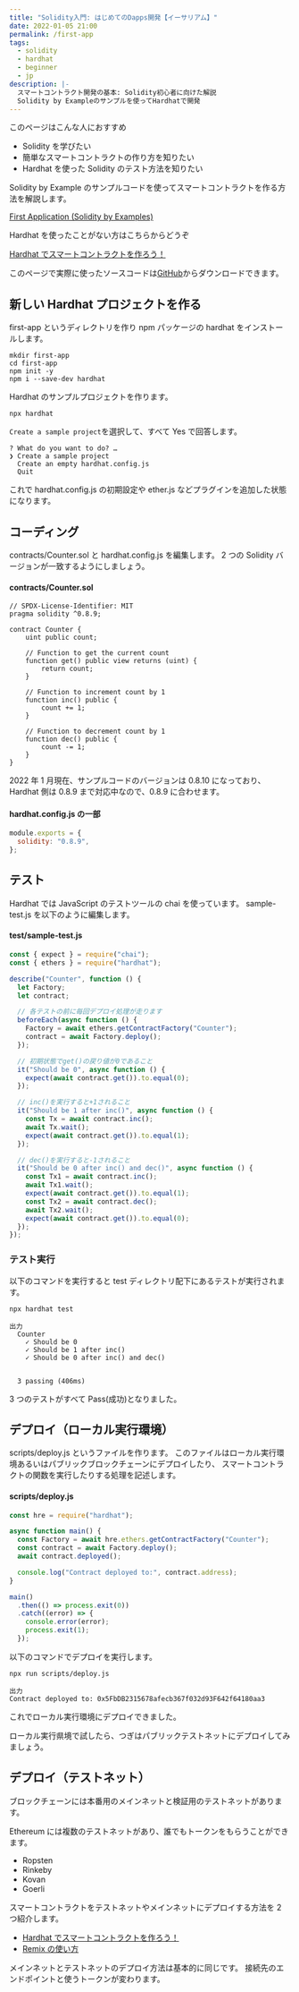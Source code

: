 ```yaml
---
title: "Solidity入門: はじめてのDapps開発【イーサリアム】"
date: 2022-01-05 21:00
permalink: /first-app
tags:
  - solidity
  - hardhat
  - beginner
  - jp
description: |-
  スマートコントラクト開発の基本: Solidity初心者に向けた解説
  Solidity by Exampleのサンプルを使ってHardhatで開発
---
```


このページはこんな人におすすめ

- Solidity を学びたい
- 簡単なスマートコントラクトの作り方を知りたい
- Hardhat を使った Solidity のテスト方法を知りたい

Solidity by Example のサンプルコードを使ってスマートコントラクトを作る方法を解説します。

[First Application (Solidity by Examples)](https://solidity-by-example.org/first-app/)

Hardhat を使ったことがない方はこちらからどうぞ

[Hardhat でスマートコントラクトを作ろう！](/hardhat)

このページで実際に使ったソースコードは[GitHub](https://github.com/smacon-dev/solidity-example/tree/main/first-app)からダウンロードできます。

## 新しい Hardhat プロジェクトを作る

first-app というディレクトリを作り
npm パッケージの hardhat をインストールします。

```
mkdir first-app
cd first-app
npm init -y
npm i --save-dev hardhat
```

Hardhat のサンプルプロジェクトを作ります。

```
npx hardhat
```

`Create a sample project`を選択して、すべて Yes で回答します。

```
? What do you want to do? …
❯ Create a sample project
  Create an empty hardhat.config.js
  Quit
```

これで hardhat.config.js の初期設定や ether.js などプラグインを追加した状態になります。

## コーディング

contracts/Counter.sol と hardhat.config.js を編集します。
2 つの Solidity バージョンが一致するようにしましょう。

#### contracts/Counter.sol

```solidity
// SPDX-License-Identifier: MIT
pragma solidity ^0.8.9;

contract Counter {
    uint public count;

    // Function to get the current count
    function get() public view returns (uint) {
        return count;
    }

    // Function to increment count by 1
    function inc() public {
        count += 1;
    }

    // Function to decrement count by 1
    function dec() public {
        count -= 1;
    }
}
```

2022 年 1 月現在、サンプルコードのバージョンは 0.8.10 になっており、
Hardhat 側は 0.8.9 まで対応中なので、0.8.9 に合わせます。

#### hardhat.config.js の一部

```js
module.exports = {
  solidity: "0.8.9",
};
```

## テスト

Hardhat では JavaScript のテストツールの chai を使っています。
sample-test.js を以下のように編集します。

#### test/sample-test.js

```js
const { expect } = require("chai");
const { ethers } = require("hardhat");

describe("Counter", function () {
  let Factory;
  let contract;

  // 各テストの前に毎回デプロイ処理が走ります
  beforeEach(async function () {
    Factory = await ethers.getContractFactory("Counter");
    contract = await Factory.deploy();
  });

  // 初期状態でget()の戻り値が0であること
  it("Should be 0", async function () {
    expect(await contract.get()).to.equal(0);
  });

  // inc()を実行すると+1されること
  it("Should be 1 after inc()", async function () {
    const Tx = await contract.inc();
    await Tx.wait();
    expect(await contract.get()).to.equal(1);
  });

  // dec()を実行すると-1されること
  it("Should be 0 after inc() and dec()", async function () {
    const Tx1 = await contract.inc();
    await Tx1.wait();
    expect(await contract.get()).to.equal(1);
    const Tx2 = await contract.dec();
    await Tx2.wait();
    expect(await contract.get()).to.equal(0);
  });
});
```

### テスト実行

以下のコマンドを実行すると test ディレクトリ配下にあるテストが実行されます。

```
npx hardhat test
```

```
出力
  Counter
    ✓ Should be 0
    ✓ Should be 1 after inc()
    ✓ Should be 0 after inc() and dec()


  3 passing (406ms)
```

3 つのテストがすべて Pass(成功)となりました。

## デプロイ（ローカル実行環境）

scripts/deploy.js というファイルを作ります。
このファイルはローカル実行環境あるいはパブリックブロックチェーンにデプロイしたり、
スマートコントラクトの関数を実行したりする処理を記述します。

#### scripts/deploy.js

```js
const hre = require("hardhat");

async function main() {
  const Factory = await hre.ethers.getContractFactory("Counter");
  const contract = await Factory.deploy();
  await contract.deployed();

  console.log("Contract deployed to:", contract.address);
}

main()
  .then(() => process.exit(0))
  .catch((error) => {
    console.error(error);
    process.exit(1);
  });
```

以下のコマンドでデプロイを実行します。

```
npx run scripts/deploy.js
```

```
出力
Contract deployed to: 0x5FbDB2315678afecb367f032d93F642f64180aa3
```

これでローカル実行環境にデプロイできました。

ローカル実行県境で試したら、つぎはパブリックテストネットにデプロイしてみましょう。

## デプロイ（テストネット）

ブロックチェーンには本番用のメインネットと検証用のテストネットがあります。

Ethereum には複数のテストネットがあり、誰でもトークンをもらうことができます。

- Ropsten
- Rinkeby
- Kovan
- Goerli

スマートコントラクトをテストネットやメインネットにデプロイする方法を 2 つ紹介します。

- [Hardhat でスマートコントラクトを作ろう！](/hardhat)
- [Remix の使い方](/remix-tutorial)

メインネットとテストネットのデプロイ方法は基本的に同じです。
接続先のエンドポイントと使うトークンが変わります。
